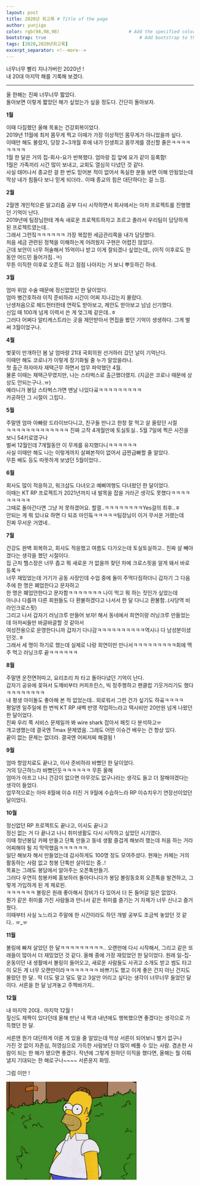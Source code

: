 ```yaml
---
layout: post
title: 2020년 회고록 # Title of the page
author: yunjigo                   
color: rgb(98,98,98)                          # Add the specified color as feature image, and change link colors in post
bootstrap: true                                   # Add bootstrap to the page
tags: [2020,2020년회고록]
excerpt_separator: <!--more-->
---
```


너무너무 빨리 지나가버린 2020년 !  
내 20대 마지막 해를 기록해 보겠다.

 <!--more-->

----

올 한해는 진짜 너무너무 짧았다.  
돌아보면 이렇게 짧았던 해가 싶었는가 싶을 정도다.
간단히 돌아보자.

**1월**  

이때 다짐했던 올해 목표는 건강회복이었다.  
2019년 11월에 최저 몸무게 찍고 이때가 가장 이상적인 몸무게가 아니었을까 싶다.  
이때만 해도 몰랐지, 당장 2~3개월 후에 내가 인생최고 몸무게를 갱신할 줄은ㅋㅋㅋㅋㅋㅋㅋㅋ  
1월 한 달은 거의 집-회사-요가 반복했다. 엄마랑 집 앞에 요가 같이 등록함!  
1월은 가족끼리 시간 많이 보내고, 교회도 열심히 다녔던 것 같다.  
사실 태어나서 종교란 걸 한 번도 믿어본 적이 없어서 독실한 분들 보면 이해 안됬었는데  
막상 내가 힘들다 보니 믿게 되더라.. 이때 종교의 힘은 대단하다는 걸 느낌.

**2월**  

2월엔 개인적으론 알고리즘 공부 다시 시작하면서 회사에서는 아차 프로젝트를 진행했던 기억이 난다.  
2019년에 팀장님한테 계속 새로운 프로젝트하자고 조르고 졸라서 우리팀이 담당하게 된 프로젝트였는데..  
그래서 그런짘ㅋㅋㅋㅋㅋㅋ 가장 복잡한 세금관리쪽을 내가 담당했다.  
처음 세금 관련된 정책을 이해하는게 어려웠지 구현은 어렵진 않았다.  
근데 보안이 너무 허술해서 15억이나 받고 이게 잘되겠나 싶었는데,, (이직 이후로도 한동안 어드민 들어가짐..ㅋ)  
무튼 이직한 이후로 오픈도 하고 점점 나아지는 거 보니 뿌듯하긴 하네.  

**3월**

엄마 위암 수술 때문에 정신없었던 한 달이었다.  
엄마 병간호하랴 이직 준비하랴 시간이 어찌 지나갔는지 몰랐다.  
난생처음으로 헤드헌터한테 연락도 받아보고, 제안도 받아보고 넘넘 신기했다.  
신입 때 100개 넘게 이력서 쓴 게 엊그제 같은데..ㅎ  
그러다 어쩌다 알티캐스트라는 곳을 제안받아서 면접을 봤던 기억이 생생하다. 그게 벌써 3월이었구나.

**4월**

벚꽃이 만개하던 봄 날 엄마랑 21대 국회의원 선거하러 갔던 날이 기억난다.  
이때만 해도 코로나가 이렇게 장기화될 줄 누가 알았을라나.  
첫 출근 하자마자 재택근무 하면서 업무 파악했던 4월.  
물론 이때는 재택근무였지만, 나는 스타벅스로 출근했더랬지. (지금은 코로나 때문에 상상도 안되는구나..ㅠ)  
예라니가 봉담 스타벅스가면 맨날 나있다곸ㅋㅋㅋㅋㅋㅋㅋㅋㅋ  
카공하던 그 시절이 그립다..


**5월**

주말엔 엄마 아빠랑 드라이브다니고, 친구들 만나고 한창 잘 먹고 살 올랐던 시절  
ㅋㅋㅋㅋㅋㅋㅋㅋㅋㅋㅋㅋㅋ 진짜 고작 4개월만에 토실토실.. 5월 7일에 찍은 사진을 보니 54키로였구나  
벌써 12월인데 7개월동안 이 무게를 유지했다니ㅋㅋㅋㅋㅋㅋ  
사실 이때만 해도 나는 이렇게까지 살쪄본적이 없어서 급찐급빠할 줄 알았다.  
무튼 배도 등도 따뜻하게 보냈던 5월이었다..  


**6월**

회사도 많이 적응하고, 워크샵도 다녀오고 예삐여행도 다녀왔던 한 달이었다.  
이때는 KT RP 프로젝트가 2021년까지 내 발목을 잡을 거라곤 생각도 못했다ㅋㅋㅋㅋㅋㅋㅋㅋㅋ  
그때로 돌아간다면 그냥 저 못하겠어요. 할껄..ㅋㅋㅋㅋㅋㅋㅋㅋYes걸의 최후..ㅎ  
안되는 게 뭐 있나요 하면 다 되죠 마인듴ㅋㅋㅋㅋㅋ팀장님이 이거 무서운 거랬는데  
진짜 무서운 거였네..  

**7월**


건강도 완벽 회복하고, 회사도 적응했고 여름도 다가오는데 토실토실하고.. 진짜 살 빼야겠다는 생각을 했던 시절이다.  
집 근처 헬스장은 너무 좁고 뭐 새로운 거 없을까 찾던 차에 크로스핏을 알게 돼서 바로 등록ㅋ  
너무 재밌었는데 거기가 공동 사장인데 수업 중에 둘이 주먹다짐하더니 갑자기 그 다음 주에 한 명은 폐업한다고 문자하고  
한 명은 폐업안한다고 문자함ㅋㅋㅋㅋㅋㅋㅋ 나이 먹고 뭐 하는 짓인가 싶었는데  
아니나 다를까 다른 회원들도 다 환불하겠다고 나서서 한 달 다니고 환불함..(사당역 비라인크로스핏)  
그리고 나서 갑자기 러닝크루 만들어 보자! 해서 동네에서 희연이랑 러닝크루 만들었는데 아저씨들만 바글바글할 것 같아서  
여성전용으로 운영한다니까 갑자기 다나감ㅋㅋㅋㅋㅋㅋㅋㅋㅋㅋ역시나 다 남성분이셨던것..ㅎ  
그래서 세 명이 하기로 했는데 실제로 나랑 희연이만 만나서ㅋㅋㅋㅋㅋㅋㅋㅋㅋ회에 맥주 먹고 러닝크루 끝ㅋㅋㅋㅋㅋㅋ  

**8월**

주말엔 운전면허따고, 요리조리 차 타고 돌아다녔던 기억이 난다.  
갑자기 공유에 꽂혀서 도깨비부터 커피프린스, 빅 정주행하고 팬클럽 기웃거리기도 했다ㅋㅋㅋㅋㅋㅋㅋㅋ  
내 평생 아이돌도 좋아해 본 적 없었는데.. 외로워서 그런 건가 싶기도 하곸ㅋㅋㅋㅋ  
평일엔 일주일에 한 번씩 KT RP 새벽 반영 작업하느라고 택시비만 20만원 넘게 나왔던 한 달이었다.  
진짜 우리 쪽 서비스 문제일까 봐 wire shark 잡아서 패킷 다 분석하고ㅠ  
개고생했는데 결국엔 Tmax 문제였음. 그래도 어떤 이슈건 배우는 건 항상 있다.  
끝이 없는 문제는 없더라. 결국엔 어찌저찌 해결됨 !  


**9월** 

엄마 항암치료도 끝나고, 이사 준비하랴 바빴던 한 달이었다.  
거의 당근하느라 바빴던듯ㅋㅋㅋㅋㅋㅋ 무튼 올해  
엄마가 아프고 나니 건강이 없으면 아무것도 없구나라는 생각도 들고 더 잘해야겠다는 생각이 들었다.  
업무적으로는 아마 8월에 이슈 터진 거 9월에 수습하느라 RP 이슈치우기 연장선이었던 달이었다.  


**10월**

정신없던 RP 프로젝트도 끝나고, 이사도 끝나고  
정신 없는 거 다 끝나고 나니 취미생활도 다시 시작하고 싶었던 시기였다.  
이때 청년봉담 카페 만들고 단톡 만들고 동네 생활 즐겁게 해보려 했는데 처음 하는 거라 어찌해야 될 지 막막했음ㅋㅋㅋㅋㅋㅋ.  
일단 해보자 해서 만들었는데 감사하게도 100명 정도 모여주셨다. 현재는 카페는 거의 활동하는 사람 없고 청봉 단톡만 살아있는 중..!  
목표는 그래도 봉담에서 알아주는 오픈톡만들기.  
그러다 우연히 청봉카페 홍보하러 돌아다니다가 봉담 볼링동호회 오픈톡을 발견하고, 그렇게 가입하게 된 게 제로핀.  
ㅋㅋㅋㅋㅋㅋ 볼링은 원래 좋아해서 장비가 다 있어서 더 돈 들어갈 일은 없었다.  
뭔가 같은 취미를 가진 사람들과 만나서 같은 취미를 즐기는 거 자체가 너무 신나고 즐거웠다.  
이때부터 사실 노느라고 주말에 한 시간이라도 하던 개발 공부도 조금씩 놓았던 것 같다.. ㅠ_ㅠ 

**11월**

볼링에 빠져 살았던 한 달ㅋㅋㅋㅋㅋㅋㅋㅋㅋ..
오랜만에 다시 시작해서, 그리고 같은 또래들이 많아서 더 재밌었던 것 같다.
올해 중에 가장 재밌었던 한 달이었다. 원래 일-집-운동이던 내 생활에서
볼링이 들어오고, 새로운 사람들도 사귀고 소개도 받고 썸도 타고 이 모든 게 너무 오랜만이라ㅋㅋㅋㅋㅋㅋㅋ 바쁘기도 했고
이게 좋은 건지 아닌 건지도 몰랐던 한 달.. 딱 더도 말고 덜도 말고 3살만 어리고 싶다는 생각이 너무너무 들었던 달이다.
서른을 한 달 남겨놓고 주책바가지.. 

**12월**

내 마지막 20대.. 마지막 12월 !  
짚신도 제짝이 있다던데 올해 만난 내 짝과 내년에도 행복했으면 좋겠다는 생각으로 가득했던 한 달.





서른엔 뭔가 대단하게 이룬 게 있을 줄 알았는데 막상 서른이 되어보니 별거 없구나  
가진 것 없이 자존심, 허영심으로 가득한 사람보단 더 많이 베풀 수 있는 사람. 겸손한 사람이 되는 한 해가 됐으면 좋겠다.
작년에 그렇게 원하던 이직을 했다면, 올해는 뭘 이뤄낼지 기대되는 한 해로구나~~~~ 서른윤지 화띵.









그럼 이만 ! 


  
![Image Alt bye](/img/bye.gif)


```
```
